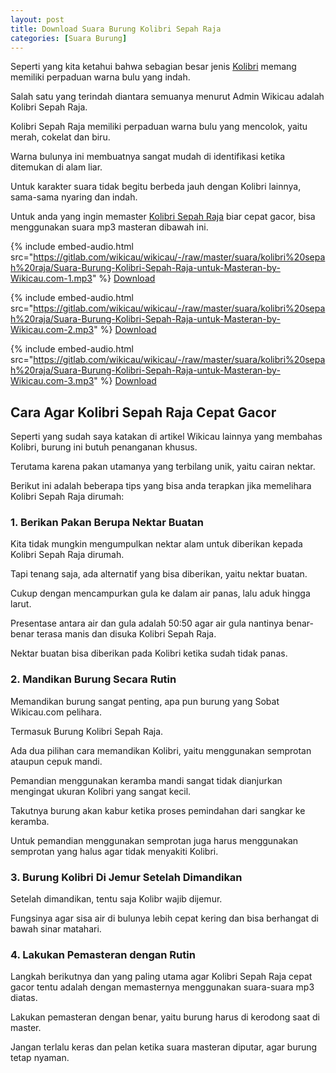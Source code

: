 ```yaml
---
layout: post
title: Download Suara Burung Kolibri Sepah Raja
categories: [Suara Burung]
---
```


Seperti yang kita ketahui bahwa sebagian besar jenis [Kolibri](https://wikicau.com/?s=kolibri) memang memiliki perpaduan warna bulu yang indah.

Salah satu yang terindah diantara semuanya menurut Admin Wikicau adalah Kolibri Sepah Raja.

Kolibri Sepah Raja memiliki perpaduan warna bulu yang mencolok, yaitu merah, cokelat dan biru.

Warna bulunya ini membuatnya sangat mudah di identifikasi ketika ditemukan di alam liar.

Untuk karakter suara tidak begitu berbeda jauh dengan Kolibri lainnya, sama-sama nyaring dan indah.

Untuk anda yang ingin memaster [Kolibri Sepah Raja](https://wikicau.com/kolibri-sepah-raja/) biar cepat gacor, bisa menggunakan suara mp3 masteran dibawah ini.

{% include embed-audio.html src="https://gitlab.com/wikicau/wikicau/-/raw/master/suara/kolibri%20sepah%20raja/Suara-Burung-Kolibri-Sepah-Raja-untuk-Masteran-by-Wikicau.com-1.mp3" %}
[Download](http://bit.ly/2ZANjin)

{% include embed-audio.html src="https://gitlab.com/wikicau/wikicau/-/raw/master/suara/kolibri%20sepah%20raja/Suara-Burung-Kolibri-Sepah-Raja-untuk-Masteran-by-Wikicau.com-2.mp3" %}
[Download](http://bit.ly/2XqLzdX)

{% include embed-audio.html src="https://gitlab.com/wikicau/wikicau/-/raw/master/suara/kolibri%20sepah%20raja/Suara-Burung-Kolibri-Sepah-Raja-untuk-Masteran-by-Wikicau.com-3.mp3" %}
[Download](http://bit.ly/2Y6g4Dk)

## Cara Agar Kolibri Sepah Raja Cepat Gacor

Seperti yang sudah saya katakan di artikel Wikicau lainnya yang membahas Kolibri, burung ini butuh penanganan khusus.

Terutama karena pakan utamanya yang terbilang unik, yaitu cairan nektar.

Berikut ini adalah beberapa tips yang bisa anda terapkan jika memelihara Kolibri Sepah Raja dirumah:

### 1. Berikan Pakan Berupa Nektar Buatan

Kita tidak mungkin mengumpulkan nektar alam untuk diberikan kepada Kolibri Sepah Raja dirumah.

Tapi tenang saja, ada alternatif yang bisa diberikan, yaitu nektar buatan.

Cukup dengan mencampurkan gula ke dalam air panas, lalu aduk hingga larut.

Presentase antara air dan gula adalah 50:50 agar air gula nantinya benar-benar terasa manis dan disuka Kolibri Sepah Raja.

Nektar buatan bisa diberikan pada Kolibri ketika sudah tidak panas.

### 2. Mandikan Burung Secara Rutin

Memandikan burung sangat penting, apa pun burung yang Sobat Wikicau.com pelihara.

Termasuk Burung Kolibri Sepah Raja.

Ada dua pilihan cara memandikan Kolibri, yaitu menggunakan semprotan ataupun cepuk mandi.

Pemandian menggunakan keramba mandi sangat tidak dianjurkan mengingat ukuran Kolibri yang sangat kecil.

Takutnya burung akan kabur ketika proses pemindahan dari sangkar ke keramba.

Untuk pemandian menggunakan semprotan juga harus menggunakan semprotan yang halus agar tidak menyakiti Kolibri.

### 3. Burung Kolibri Di Jemur Setelah Dimandikan

Setelah dimandikan, tentu saja Kolibr wajib dijemur.

Fungsinya agar sisa air di bulunya lebih cepat kering dan bisa berhangat di bawah sinar matahari.

### 4. Lakukan Pemasteran dengan Rutin

Langkah berikutnya dan yang paling utama agar Kolibri Sepah Raja cepat gacor tentu adalah dengan memasternya menggunakan suara-suara mp3 diatas.

Lakukan pemasteran dengan benar, yaitu burung harus di kerodong saat di master.

Jangan terlalu keras dan pelan ketika suara masteran diputar, agar burung tetap nyaman.